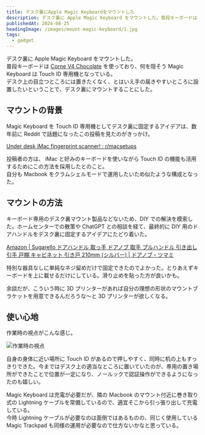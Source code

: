 ```yaml
---
title: デスク裏にApple Magic Keyboardをマウントした
description: デスク裏に Apple Magic Keyboard をマウントした。普段キーボードは Corne V4 Chocolate を使っており、何を隠そうこのキーボードは Touch ID 専用機となっている。デスク上の目立つところには置きたくなく、とはいえ手の届きやすいところに設置したいということで、デスク裏にマウントすることにした。
publishedAt: 2024-08-25
headingImage: /images/mount-magic-keyboard/1.jpg
tags:
  - gadget
---
```


デスク裏に Apple Magic Keyboard をマウントした。  
普段キーボードは [Corne V4 Chocolate](https://shop.yushakobo.jp/products/9442) を使っており、何を隠そう Magic Keyboard は Touch ID 専用機となっている。  
デスク上の目立つところには置きたくなく、とはいえ手の届きやすいところに設置したいということで、デスク裏にマウントすることにした。

## マウントの背景

Magic Keyboard を Touch ID 専用機としてデスク裏に固定するアイデアは、数年前に Reddit で話題になったこの投稿を見たのがきっかけ。

[Under desk iMac fingerprint scanner! : r/macsetups](https://www.reddit.com/r/macsetups/comments/pmwts8/under_desk_imac_fingerprint_scanner/)

投稿者の方は、 iMac と好みのキーボードを使いながら Touch ID の機能も活用するためにこの方法を採用したとのこと。  
自分も Macbook をクラムシェルモードで運用したいため似たような構成となった。

## マウントの方法

キーボード専用のデスク裏マウント製品などないため、DIY での解決を模索した。ホームセンターでの散策や ChatGPT との相談を経て、最終的に DIY 用のドアハンドルをデスク裏に固定するアイデアにたどり着いた。

[Amazon | Sugarello ドアハンドル 取っ手 ドアノブ 取手 プルハンドル 引き出し 引手 戸棚 キャビネット 引き戸 210mm (シルバー) | ドアノブ・ツマミ](https://amzn.to/4dHiYVN)

特別な器具なしに単純なネジ留めだけで固定できたのでよかった。とりあえずキーボードを上に載せるだけにしている。滑り止めを貼った方が良いかも。

余談だが、こういう時に 3D プリンターがあれば自分の理想の形状のマウントブラケットを用意できるんだろうな〜と 3D プリンターが欲しくなる。

## 使い心地

作業時の視点がこんな感じ。

![作業時の視点](/images/mount-magic-keyboard/2.jpg)

自身の身体に近い場所に Touch ID があるので押しやすく、同時に机の上もすっきりできた。今まではデスク上の適当なところに置いていたのが、専用の置き場所ができたことで位置が一定になり、ノールックで認証操作ができるようになったのも嬉しい。

Magic Keyboard は充電が必要だが、隣の Macbook のマウント付近に巻き取り式の Lightning ケーブルを常備しているので、適宜そこから引っ張り出して充電している。  
今時 Lightning ケーブルが必要なのは面倒ではあるものの、同じく使用している Magic Trackpad も同様の運用が必要なので仕方ないかなと思っている。
